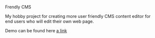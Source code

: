 Frendly CMS

My hobby project for creating more user friendly CMS content editor for end users who will 
edit their own web page.


Demo can be found here
[a link](https://lukasemolic.si/frendly/demo)


